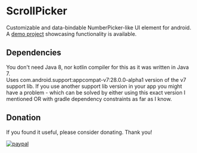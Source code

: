 # ScrollPicker
Customizable and data-bindable NumberPicker-like UI element for android.  
A [demo project](https://github.com/tomeeeS/ScrollPickerDemo) showcasing functionality is available.

## Dependencies
You don't need Java 8, nor kotlin compiler for this as it was written in Java 7.    
Uses com.android.support:appcompat-v7:28.0.0-alpha1 version of the v7 support lib. If you use another support lib version in your app you might have a problem - which can be solved by either using this exact version I mentioned OR with gradle dependency constraints as far as I know.

## Donation
If you found it useful, please consider donating. Thank you!  

[![paypal](https://www.paypalobjects.com/en_US/i/btn/btn_donateCC_LG.gif)](https://www.paypal.com/cgi-bin/webscr?cmd=_s-xclick&hosted_button_id=6B7WYZW78DBS2)
